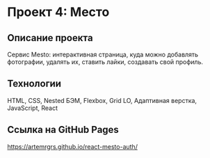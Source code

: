 # Проект 4: Место

## Описание проекта

Cервис Mesto: интерактивная страница, куда можно добавлять фотографии, удалять их, ставить лайки, создавать свой профиль.  

## Технологии

HTML, CSS, Nested БЭМ, Flexbox, Grid LO, Aдаптивная верстка, JavaScript, React

## Ссылка на GitHub Pages
https://artemrgrs.github.io/react-mesto-auth/
